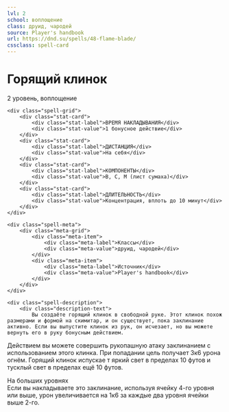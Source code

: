 ```yaml
---
lvl: 2
school: воплощение
class: друид, чародей
source: Player's handbook
url: https://dnd.su/spells/48-flame-blade/
cssclass: spell-card
---
```


<div class="spell-container">
    <div class="spell-header">
        <h1 class="spell-name">Горящий клинок</h1>
        <div class="spell-level">2 уровень, воплощение</div>
    </div>
    
    <div class="spell-grid">
        <div class="stat-card">
            <div class="stat-label">ВРЕМЯ НАКЛАДЫВАНИЯ</div>
            <div class="stat-value">1 бонусное действие</div>
        </div>
        <div class="stat-card">
            <div class="stat-label">ДИСТАНЦИЯ</div>
            <div class="stat-value">На себя</div>
        </div>
        <div class="stat-card">
            <div class="stat-label">КОМПОНЕНТЫ</div>
            <div class="stat-value">В, С, М (лист сумаха)</div>
        </div>
        <div class="stat-card">
            <div class="stat-label">ДЛИТЕЛЬНОСТЬ</div>
            <div class="stat-value">Концентрация, вплоть до 10 минут</div>
        </div>
    </div>
    
    <div class="spell-meta">
        <div class="meta-grid">
            <div class="meta-item">
                <div class="meta-label">Классы</div>
                <div class="meta-value">друид, чародей</div>
            </div>
            <div class="meta-item">
                <div class="meta-label">Источник</div>
                <div class="meta-value">Player's handbook</div>
            </div>
        </div>
    </div>
    
    <div class="spell-description">
        <div class="description-text">
            Вы создаёте горящий клинок в свободной руке. Этот клинок похож размерами и формой на скимитар, и он существует, пока заклинание активно. Если вы выпустите клинок из рук, он исчезает, но вы можете вернуть его в руку бонусным действием.
Действием вы можете совершить рукопашную атаку заклинанием с использованием этого клинка. При попадании цель получает 3к6 урона огнём.
Горящий клинок испускае т яркий свет в пределах 10 футов и тусклый свет в пределах ещё 10 футов.
        </div>
        <div class="higher-levels">
            <div class="higher-levels-title">На больших уровнях</div>
            <div class="higher-levels-text">
                Если вы накладываете это заклинание, используя ячейку 4-го уровня или выше, урон увеличивается на 1к6 за каждые два уровня ячейки выше 2-го.
            </div>
        </div>
    </div>
</div>